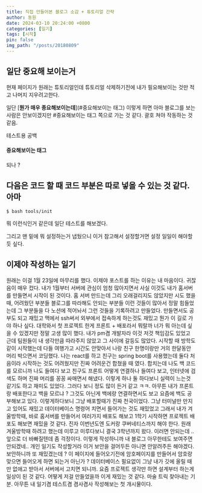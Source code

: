 ```yaml
---
title: 직접 만들어본 블로그 소감 + 튜토리얼 간략
author: 동원
date: 2024-03-10 20:24:00 +0800
categories: [일기]
tags: [시작]
pin: false
img_path: "/posts/20180809"
---
```


## 일단 중요해 보이는거

현재 페이지가 원래는 튜토리얼인데 튜토리얼 삭제하기전에 내가 필요해보이는 것만 적고 나머지 지우려고한다.

일단 [**뭔가 매우 종요해보이는데**](#중요해보이는 태그) 이렇게 하면 아마 블로그를 보는 사람은 안보이겠지만 #중요해보이는 태그 쪽으로 가는 것 같다. 괄호 쳐야 작동하는 것 같음.

테스트용 공백

#### 중요해보이는 태그

되나 ?

## 다음은 코드 할 때 코드 부분은 따로 넣을 수 있는 것 같다. 아마

```console
$ bash tools/init
```

뭐 이런식인거 같은데 일단 테스트를 해보겠다.

그리고 맨 밑에 뭐 설정하는거 냅뒀으니 이거 참고해서 설정할거면 설정 일일이 해야할듯 싶다.

## 이제야 작성하는 일기

원래는 이걸 1월 23일에 마무리를 했다. 이제야 포스트를 하는 이유는 내 마음이다. 귀찮음이 매우 컸다. 내가 1월부터 서버에 관심이 엄청 많아지면서 사실 이것도 내가 홈서버를 만들면서 시작이 된 것이다.
홈 서버 만드는데 그리 오래걸리지도 않았지만 시도 했을 때, 어려웠던 부분들 블로그를 따라해도 안되는 부분들 이런 것들이 많아서 정말 힘들었는데 그 부분들을 다 노션에 적어놔서 그런 것들을 기록하려고 만들었다.
만들면서도 공부도 되고 재밌고 맥에서 ssh써서 외부에서 접속하게 하는것도 재밌고 뭔가 이 길로 가야 하나 싶다. 대학와서 첫 프로젝트 한게 프론트 + 배포라서 뭐랄까 너가 뭐 아는데 싶을 수 있겠지만 정말 고생 많이 했다.
내가 pm겸 개발자라 이것 저것 책임감도 있었고 근데 팀원들이 내 생각만큼 따라주지 않았고 그 사이에 갈등도 많았다. 시작할 때 방학도 같이 시작했는데 다들 여행가고 시간도 안맞아서 나랑 친구 한명이랑만 거의 한달동안
머리 박으면서 코딩했다. 나는 react를 하고 친구는 spring boot를 사용했는데 둘다 처음이라 시작하는 것도 어려웠지만 진짜 어려운건 합쳤을 때 였다. 합치는데 나도 백 코드를 모르니까 나도 들여다 보고 친구도 프론트
어떻게 연결하나 들여다 보고, 인터넷에 검색도 하며 진짜 머리를 꽁꽁 싸매면서 해냈다. 이렇게 하나 둘 하다보니 실력이 느는것 같기도 하고 재미도 있었다. 그러다 보니 정도 많이 든거 같고 ㅋㅋ. 아무튼 내가 프론트랑 배포한다고
백을 모르냐 ? 그것도 아닌게 백에랑 연결하면서도 보고 요즘에 백도 공부해보고 있다. 이렇게하다보니 그냥 배포할때가 진짜 천국이었다. 그냥 터미널만 만지고 있어도 재밌고 데이터베이스 명령어 치면서 들어가는 것도 재밌었고
그래서 내가 겨울방학때, 바로 홈서버를 만들어서 여러가지 배포도 해보고 1학기 시작하면 프로젝트 배포도 해보면 재밌을 것 같다. 진자 이번년도엔 도커랑 쿠버네티스까지 해야 한다. 원래 겨울방학때 하려고 했는데 미루고 미루다보니
결국 3학년까지 왔다. 이러면 안되는데 .. 앞으로 더 바빠질텐데 좀 걱정이다. 이렇게 작성하니까 내 블로그 아무한테도 보여주면 안되겠네.. 개인 일기도 작성할거라 이거 보안을 걸어두든 아니면 안알려주든 해야겠다.
보안하니까 또 재밌겠는데 ? 이 페이지에 들어오기전에 암호페이지를 만들어서 암호랑 맞으면 들어오게 하면 되는거 아닌가 ? 데이터베이스 필요없이 그냥 내가 깃에 올릴 때만 없애고 받아서 서버에서 고치면 되니까. 요즘 프로젝트
생각만 하면 설계부터 하는게 일상이 된 것 같다. 어떻게 저걸 만들었을까 이게 재밌는 것 같다. 마술 트릭 찾아내는 기분. 아무튼 내 일기겸 테스트겸 겸사겸사 작성해보는 첫 개시물이다.

[nodejs]: https://nodejs.org/
[starter]: https://github.com/cotes2020/chirpy-starter
[pages-workflow-src]: https://docs.github.com/en/pages/getting-started-with-github-pages/configuring-a-publishing-source-for-your-github-pages-site#publishing-with-a-custom-github-actions-workflow
[latest-tag]: https://github.com/cotes2020/jekyll-theme-chirpy/tags
